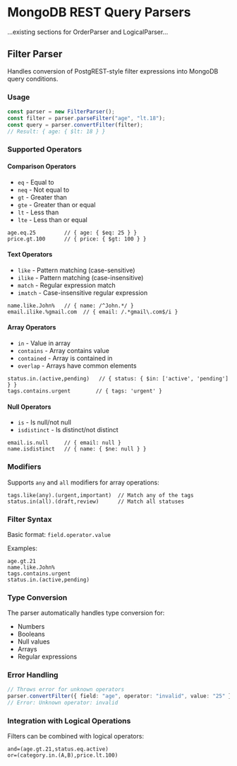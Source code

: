# MongoDB REST Query Parsers

...existing sections for OrderParser and LogicalParser...

## Filter Parser

Handles conversion of PostgREST-style filter expressions into MongoDB query conditions.

### Usage

```typescript
const parser = new FilterParser();
const filter = parser.parseFilter("age", "lt.18");
const query = parser.convertFilter(filter);
// Result: { age: { $lt: 18 } }
```

### Supported Operators

#### Comparison Operators
- `eq` - Equal to
- `neq` - Not equal to
- `gt` - Greater than
- `gte` - Greater than or equal
- `lt` - Less than
- `lte` - Less than or equal

```
age.eq.25         // { age: { $eq: 25 } }
price.gt.100      // { price: { $gt: 100 } }
```

#### Text Operators
- `like` - Pattern matching (case-sensitive)
- `ilike` - Pattern matching (case-insensitive)
- `match` - Regular expression match
- `imatch` - Case-insensitive regular expression

```
name.like.John%   // { name: /^John.*/ }
email.ilike.%gmail.com  // { email: /.*gmail\.com$/i }
```

#### Array Operators
- `in` - Value in array
- `contains` - Array contains value
- `contained` - Array is contained in
- `overlap` - Arrays have common elements

```
status.in.(active,pending)   // { status: { $in: ['active', 'pending'] } }
tags.contains.urgent        // { tags: 'urgent' }
```

#### Null Operators
- `is` - Is null/not null
- `isdistinct` - Is distinct/not distinct

```
email.is.null     // { email: null }
name.isdistinct   // { name: { $ne: null } }
```

### Modifiers

Supports `any` and `all` modifiers for array operations:

```
tags.like(any).(urgent,important)  // Match any of the tags
status.in(all).(draft,review)      // Match all statuses
```

### Filter Syntax

Basic format: `field.operator.value`

Examples:
```
age.gt.21
name.like.John%
tags.contains.urgent
status.in.(active,pending)
```

### Type Conversion

The parser automatically handles type conversion for:
- Numbers
- Booleans
- Null values
- Arrays
- Regular expressions

### Error Handling

```typescript
// Throws error for unknown operators
parser.convertFilter({ field: "age", operator: "invalid", value: "25" });
// Error: Unknown operator: invalid
```

### Integration with Logical Operations

Filters can be combined with logical operators:

```
and=(age.gt.21,status.eq.active)
or=(category.in.(A,B),price.lt.100)
```